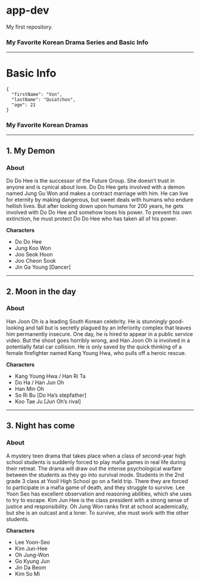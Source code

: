 # app-dev
My first repository.


### **My Favorite Korean Drama Series and Basic Info**
---
 # **Basic Info**


```
{
  "firstName": "Von",
  "lastName": "Quiatchon",
  "age": 21
}
```

### My Favorite Korean Dramas
---
## 1. My Demon


### **About**
<dl>Do Do Hee is the successor of the Future Group. She doesn’t trust in anyone and is cynical about love. Do Do Hee gets involved with a demon named Jung Gu Won and makes a contract marriage with him. He can live for eternity by making dangerous, but sweet deals with humans who endure hellish lives. But after looking down upon humans for 200 years, he gets involved with Do Do Hee and somehow loses his power. To prevent his own extinction, he must protect Do Do Hee who has taken all of his power.</dl>

**Characters**
- Do Do Hee
- Jung Koo Won
- Joo Seok Hoon
- Joo Cheon Sook
- Jin Ga Young [Dancer]


---
## 2. Moon in the day

### **About** 
 <dl>Han Joon Oh is a leading South Korean celebrity. He is stunningly good-looking and tall but is secretly plagued by an inferiority complex that leaves him permanently insecure. One day, he is hired to appear in a public service video. But the shoot goes horribly wrong, and Han Joon Oh is involved in a potentially fatal car collision. He is only saved by the quick thinking of a female firefighter named Kang Young Hwa, who pulls off a heroic rescue.</dl>
 
**Characters**
- Kang Young Hwa / Han Ri Ta
- Do Ha / Han Jun Oh
- Han Min Oh
- So Ri Bu [Do Ha’s stepfather]
- Koo Tae Ju [Jun Oh’s rival]



---
## 3. Night has come

### **About** 
<dl>A mystery teen drama that takes place when a class of second-year high school students is suddenly forced to play mafia games in real life during their retreat. The drama will draw out the intense psychological warfare between the students as they go into survival mode. Students in the 2nd grade 3 class at Yooil High School go on a field trip. There they are forced to participate in a mafia game of death, and they struggle to survive. Lee Yoon Seo has excellent observation and reasoning abilities, which she uses to try to escape. Kim Jun Hee is the class president with a strong sense of justice and responsibility. Oh Jung Won ranks first at school academically, but she is an outcast and a loner. To survive, she must work with the other students.</dl>

**Characters**
- Lee Yoon-Seo
- Kim Jun-Hee	
- Oh Jung-Won
- Go Kyung Jun
- Jin Da Beom
- Kim So Mi
